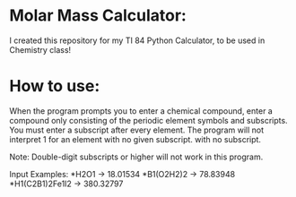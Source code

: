 # Molar Mass Calculator:
I created this repository for my TI 84 Python Calculator, to be used in Chemistry class!

# How to use:
When the program prompts you to enter a chemical compound, enter a compound only consisting of the periodic element symbols and subscripts. 
You must enter a subscript after every element. The program will not interpret 1 for an element with no given subscript.
with no subscript.

Note: Double-digit subscripts or higher will not work in this program.

Input Examples:
*H2O1 -> 18.01534
*B1(O2H2)2 -> 78.83948
*H1(C2B1)2Fe1I2 -> 380.32797
